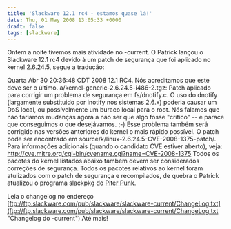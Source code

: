 ```yaml
---
title: 'Slackware 12.1 rc4 - estamos quase lá!'
date: Thu, 01 May 2008 13:05:33 +0000
draft: false
tags: [slackware]
---
```


Ontem a noite tivemos mais atividade no -current. O Patrick lançou o Slackware 12.1 rc4 devido à um patch de segurança que foi aplicado no kernel 2.6.24.5, segue a tradução:

Quarta Abr 30 20:36:48 CDT 2008
12.1 RC4.  Nós acreditamos que este deve ser o último.
a/kernel-generic-2.6.24.5-i486-2.tgz:  Patch aplicado para corrigir um problema de segurança
 em fs/dnotify.c.  O uso do dnotify (largamente substituido por inotify nos sistemas 2.6.x)
 poderia causar um DoS local, ou possívelmente um buraco local para o root.  Nós falamos que
 não fariamos mudanças agora a não ser que algo fosse "crítico" -- e parace que conseguimos
o que desejávamos.  ;-)  Esse problema também será corrigido nas versões anteriores do kernel
o mais rápido possível.  O patch pode ser encontrado em source/k/linux-2.6.24.5-CVE-2008-1375-patch/.
Para informações adicionais (quando o candidato CVE estiver aberto), veja:
    http://cve.mitre.org/cgi-bin/cvename.cgi?name=CVE-2008-1375
 Todos os pacotes do kernel listados abaixo também devem ser considerados correções de segurança.
Todos os pacotes relativos ao kernel foram atulizados com o patch de segurança e recompilados, de quebra o Patrick atualizou o programa slackpkg do [Piter Punk](http://stoa.usp.br/piterpk/profile/ "Piter Punk").

Leia o changelog no endereço [ftp://ftp.slackware.com/pub/slackware/slackware-current/ChangeLog.txt](ftp://ftp.slackware.com/pub/slackware/slackware-current/ChangeLog.txt "Changelog do -current") Até mais!